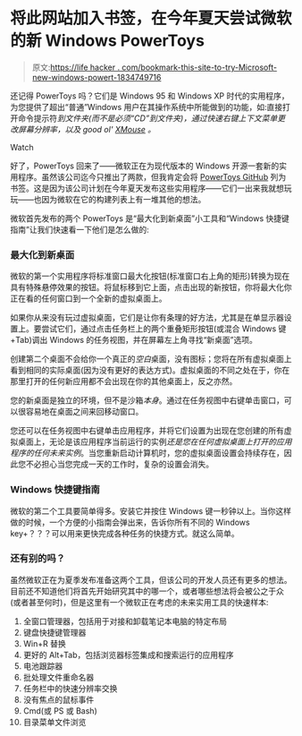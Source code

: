 # 将此网站加入书签，在今年夏天尝试微软的新 Windows PowerToys

> 原文:[https://life hacker . com/bookmark-this-site-to-try-Microsoft-new-windows-powert-1834749716](https://lifehacker.com/bookmark-this-site-to-try-microsofts-new-windows-powert-1834749716)

还记得 PowerToys 吗？它们是 Windows 95 和 Windows XP 时代的实用程序，为您提供了超出“普通”Windows 用户在其操作系统中所能做到的功能，如:直接打开命令提示符*到文件夹(而不是必须“CD”到文件夹)，通过快速右键上下文菜单更改屏幕分辨率，以及 good ol' [XMouse](https://socket3.wordpress.com/2016/10/22/using-windows-95-powertoys/) 。*

Watch

好了，PowerToys 回来了——微软正在为现代版本的 Windows 开源一套新的实用程序。虽然该公司迄今只推出了两款，但我肯定会将 [PowerToys GitHub](https://github.com/Microsoft/PowerToys) 列为书签。这是因为该公司计划在今年夏天发布这些实用程序——它们一出来我就想玩玩——也因为微软在它的构建列表上有一堆其他的想法。

微软首先发布的两个 PowerToys 是“最大化到新桌面”小工具和“Windows 快捷键指南”让我们快速看一下他们是怎么做的:

### 最大化到新桌面

微软的第一个实用程序将标准窗口最大化按钮(标准窗口右上角的矩形)转换为现在具有特殊悬停效果的按钮。将鼠标移到它上面，点击出现的新按钮，你将最大化你正在看的任何窗口到一个全新的虚拟桌面上。

如果你从来没有玩过虚拟桌面，它们是让你有条理的好方法，尤其是在单显示器设置上。要尝试它们，通过点击任务栏上的两个重叠矩形按钮(或混合 Windows 键+Tab)调出 Windows 的任务视图，并在屏幕左上角寻找“新桌面”选项。

创建第二个桌面不会给你一个真正的*空白*桌面，没有图标；您将在所有虚拟桌面上看到相同的实际桌面(因为没有更好的表达方式)。虚拟桌面的不同之处在于，你在那里打开的任何新应用都不会出现在你的其他桌面上，反之亦然。

您的新桌面是独立的环境，但不是沙箱*本身*。通过在任务视图中右键单击窗口，可以很容易地在桌面之间来回移动窗口。

您还可以在任务视图中右键单击应用程序，并将它们设置为出现在您创建的所有虚拟桌面上，无论是该应用程序当前运行的实例*还是您在任何虚拟桌面上打开的应用程序的任何未来实例*。当您重新启动计算机时，您的虚拟桌面设置会持续存在，因此您不必担心当您完成一天的工作时，复杂的设置会消失。

### Windows 快捷键指南

微软的第二个工具要简单得多。安装它并按住 Windows 键一秒钟以上。当你这样做的时候，一个方便的小指南会弹出来，告诉你所有不同的 Windows key+？？？可以用来更快完成各种任务的快捷方式。就这么简单。

### 还有别的吗？

虽然微软正在为夏季发布准备这两个工具，但该公司的开发人员还有更多的想法。目前还不知道他们将首先开始研究其中的哪一个，或者哪些想法将会被公之于众(或者甚至何时)，但是这里有一个微软正在考虑的未来实用工具的快速样本:

1.  全窗口管理器，包括用于对接和卸载笔记本电脑的特定布局
2.  键盘快捷键管理器
3.  Win+R 替换
4.  更好的 Alt+Tab，包括浏览器标签集成和搜索运行的应用程序
5.  电池跟踪器
6.  批处理文件重命名器
7.  任务栏中的快速分辨率交换
8.  没有焦点的鼠标事件
9.  Cmd(或 PS 或 Bash)
10.  目录菜单文件浏览